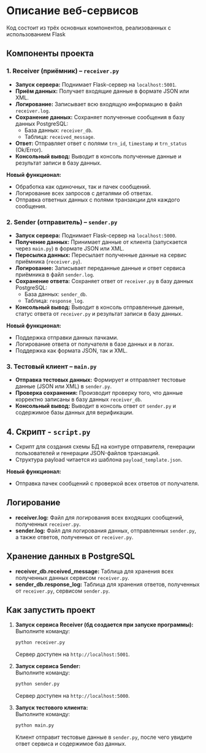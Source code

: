
# Описание веб-сервисов

Код состоит из трёх основных компонентов, реализованных с использованием Flask

## Компоненты проекта

### 1. Receiver (приёмник) – `receiver.py`
- **Запуск сервера:** Поднимает Flask-сервер на `localhost:5001`.
- **Приём данных:** Получает входящие данные в формате JSON или XML.
- **Логирование:** Записывает всю входящую информацию в файл `receiver.log`.
- **Сохранение данных:** Сохраняет полученные сообщения в базу данных PostgreSQL:
  - База данных: `receiver_db`.
  - Таблица: `received_message`.
- **Ответ:** Отправляет ответ с полями `trn_id`, `timestamp` и `trn_status` (Ok/Error).
- **Консольный вывод:** Выводит в консоль полученные данные и результат записи в базу данных.
  
**Новый функционал:**
- Обработка как одиночных, так и пачек сообщений.
- Логирование всех запросов с деталями об ответах.
- Отправка ответных данных с полями транзакции для каждого сообщения.

### 2. Sender (отправитель) – `sender.py`
- **Запуск сервера:** Поднимает Flask-сервер на `localhost:5000`.
- **Получение данных:** Принимает данные от клиента (запускается через `main.py`) в формате JSON или XML.
- **Пересылка данных:** Пересылает полученные данные на сервис приёмника (`receiver.py`).
- **Логирование:** Записывает переданные данные и ответ сервиса приёмника в файл `sender.log`.
- **Сохранение ответа:** Сохраняет ответ от `receiver.py` в базу данных PostgreSQL:
  - База данных: `sender_db`.
  - Таблица: `response_log`.
- **Консольный вывод:** Выводит в консоль отправленные данные, статус ответа от `receiver.py` и результат записи в базу данных.

**Новый функционал:**
- Поддержка отправки данных пачками.
- Логирование ответа от получателя в базе данных и в логах.
- Поддержка как формата JSON, так и XML.

### 3. Тестовый клиент – `main.py`
- **Отправка тестовых данных:** Формирует и отправляет тестовые данные (JSON или XML) в `sender.py`.
- **Проверка сохранения:** Производит проверку того, что данные корректно записаны в базу данных `receiver_db`.
- **Консольный вывод:** Выводит в консоль ответ от `sender.py` и содержимое базы данных для верификации.

## 4. Скрипт - `script.py`
- Скрипт для создания схемы БД на контуре отправителя, генерации пользователей и генерации JSON-файлов транзакций.
- Структура payload читается из шаблона `payload_template.json`.

**Новый функционал:**
- Отправка пачек сообщений с проверкой всех ответов от получателя.
  
## Логирование
- **receiver.log:** Файл для логирования всех входящих сообщений, полученных `receiver.py`.
- **sender.log:** Файл для логирования данных, отправленных `sender.py`, а также ответов, полученных от `receiver.py`.

## Хранение данных в PostgreSQL
- **receiver_db.received_message:** Таблица для хранения всех полученных данных сервисом `receiver.py`.
- **sender_db.response_log:** Таблица для хранения ответов, полученных от `receiver.py`, сервисом `sender.py`.


## Как запустить проект

1. **Запуск сервиса Receiver (бд создается при запуске программы):**  
   Выполните команду:  
   ```bash
   python receiver.py
   ```
   Сервер доступен на `http://localhost:5001`.

2. **Запуск сервиса Sender:**  
   Выполните команду:  
   ```bash
   python sender.py
   ```
   Сервер доступен на `http://localhost:5000`.

3. **Запуск тестового клиента:**  
   Выполните команду:  
   ```bash
   python main.py
   ```
   Клиент отправит тестовые данные в `sender.py`, после чего увидите ответ сервиса и содержимое баз данных.
